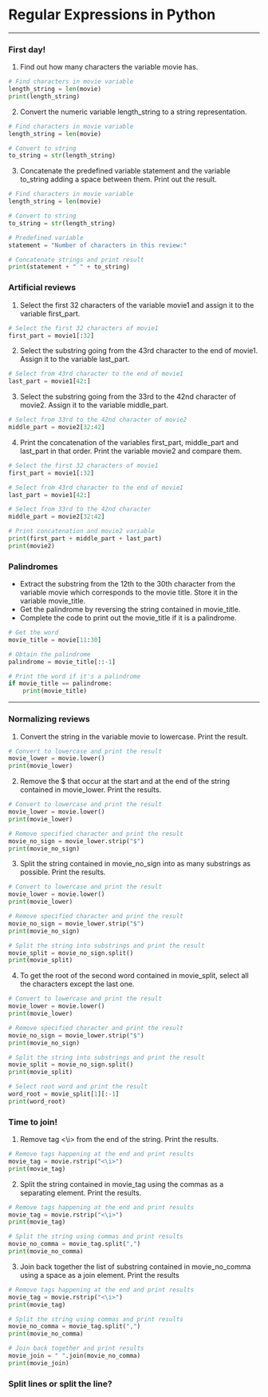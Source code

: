 # Regular Expressions in Python
---
### First day!
1. Find out how many characters the variable movie has.
```python
# Find characters in movie variable
length_string = len(movie)
print(length_string)
```
2. Convert the numeric variable length_string to a string representation.
```python
# Find characters in movie variable
length_string = len(movie)

# Convert to string
to_string = str(length_string)
```
3. Concatenate the predefined variable statement and the variable to_string adding a space between them. Print out the result.
```python
# Find characters in movie variable
length_string = len(movie)

# Convert to string
to_string = str(length_string)

# Predefined variable
statement = "Number of characters in this review:"

# Concatenate strings and print result
print(statement + " " + to_string)
```
### Artificial reviews
1. Select the first 32 characters of the variable movie1 and assign it to the variable first_part.
```python
# Select the first 32 characters of movie1
first_part = movie1[:32]
```
2. Select the substring going from the 43rd character to the end of movie1. Assign it to the variable last_part.
```python
# Select from 43rd character to the end of movie1
last_part = movie1[42:]
```
3. Select the substring going from the 33rd to the 42nd character of movie2. Assign it to the variable middle_part.
```python
# Select from 33rd to the 42nd character of movie2
middle_part = movie2[32:42]
```
4. Print the concatenation of the variables first_part, middle_part and last_part in that order. Print the variable movie2 and compare them.
```python
# Select the first 32 characters of movie1
first_part = movie1[:32]

# Select from 43rd character to the end of movie1
last_part = movie1[42:]

# Select from 33rd to the 42nd character
middle_part = movie2[32:42]

# Print concatenation and movie2 variable
print(first_part + middle_part + last_part) 
print(movie2)
```
### Palindromes
* Extract the substring from the 12th to the 30th character from the variable movie which corresponds to the movie title. Store it in the variable movie_title.
* Get the palindrome by reversing the string contained in movie_title.
* Complete the code to print out the movie_title if it is a palindrome.
```Python
# Get the word
movie_title = movie[11:30]

# Obtain the palindrome
palindrome = movie_title[::-1]

# Print the word if it's a palindrome
if movie_title == palindrome:
	print(movie_title)
```
---
### Normalizing reviews
1. Convert the string in the variable movie to lowercase. Print the result.
```python
# Convert to lowercase and print the result
movie_lower = movie.lower()
print(movie_lower)
```
2. Remove the $ that occur at the start and at the end of the string contained in movie_lower. Print the results.
```python
# Convert to lowercase and print the result
movie_lower = movie.lower()
print(movie_lower)

# Remove specified character and print the result
movie_no_sign = movie_lower.strip("$")
print(movie_no_sign)
```
3. Split the string contained in movie_no_sign into as many substrings as possible. Print the results.
```python
# Convert to lowercase and print the result
movie_lower = movie.lower()
print(movie_lower)

# Remove specified character and print the result
movie_no_sign = movie_lower.strip("$")
print(movie_no_sign)

# Split the string into substrings and print the result
movie_split = movie_no_sign.split()
print(movie_split)
```
4. To get the root of the second word contained in movie_split, select all the characters except the last one.
```python
# Convert to lowercase and print the result
movie_lower = movie.lower()
print(movie_lower)

# Remove specified character and print the result
movie_no_sign = movie_lower.strip("$")
print(movie_no_sign)

# Split the string into substrings and print the result
movie_split = movie_no_sign.split()
print(movie_split)

# Select root word and print the result
word_root = movie_split[1][:-1]
print(word_root)
```
### Time to join!
1. Remove tag <\i> from the end of the string. Print the results.
```python
# Remove tags happening at the end and print results
movie_tag = movie.rstrip("<\i>")
print(movie_tag)
```
2. Split the string contained in movie_tag using the commas as a separating element. Print the results.
```python
# Remove tags happening at the end and print results
movie_tag = movie.rstrip("<\i>")
print(movie_tag)

# Split the string using commas and print results
movie_no_comma = movie_tag.split(",")
print(movie_no_comma)
```
3. Join back together the list of substring contained in movie_no_comma using a space as a join element. Print the results
```python
# Remove tags happening at the end and print results
movie_tag = movie.rstrip("<\i>")
print(movie_tag)

# Split the string using commas and print results
movie_no_comma = movie_tag.split(",")
print(movie_no_comma)

# Join back together and print results
movie_join = " ".join(movie_no_comma)
print(movie_join)
```
### Split lines or split the line?
